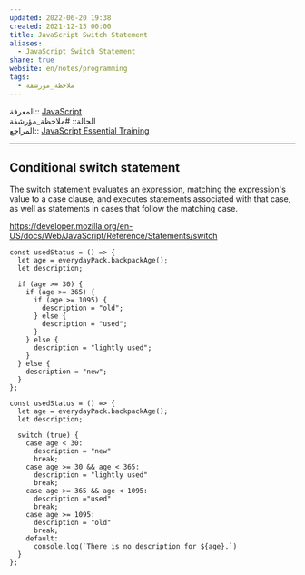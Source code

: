 ```yaml
---  
updated: 2022-06-20 19:38  
created: 2021-12-15 00:00  
title: JavaScript Switch Statement  
aliases:  
  - JavaScript Switch Statement  
share: true  
website: en/notes/programming  
tags:  
  - ملاحظة_مؤرشفة  
---  
```

  
  
المعرفة:: [JavaScript](JavaScript)  
الحالة:: #ملاحظة_مؤرشفة  
المراجع:: [JavaScript Essential Training](JavaScript%20Essential%20Training)  
  
---  
  
## Conditional switch statement  
  
The switch statement evaluates an expression, matching the expression's value to a case clause, and executes statements associated with that case, as well as statements in cases that follow the matching case.  
  
<https://developer.mozilla.org/en-US/docs/Web/JavaScript/Reference/Statements/switch>  
  
```js:NestedIf  
const usedStatus = () => {  
  let age = everydayPack.backpackAge();  
  let description;  
  
  if (age >= 30) {  
    if (age >= 365) {  
      if (age >= 1095) {  
        description = "old";  
      } else {  
        description = "used";  
      }  
    } else {  
      description = "lightly used";  
    }  
  } else {  
    description = "new";  
  }  
};  
```  
  
```js:switchCase  
const usedStatus = () => {  
  let age = everydayPack.backpackAge();  
  let description;  
  
  switch (true) {  
    case age < 30:  
      description = "new"  
      break;  
    case age >= 30 && age < 365:  
      description = "lightly used"  
      break;  
    case age >= 365 && age < 1095:  
      description ="used"  
      break;  
    case age >= 1095:  
      description = "old"  
      break;  
    default:  
      console.log(`There is no description for ${age}.`)  
  }  
};  
```  
